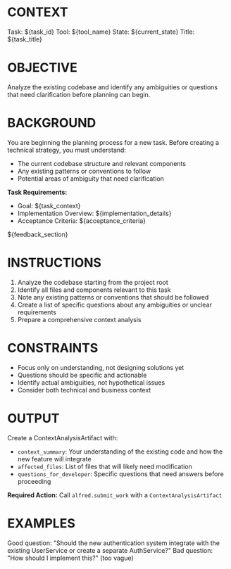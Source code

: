 # CONTEXT
Task: ${task_id}
Tool: ${tool_name}
State: ${current_state}
Title: ${task_title}

# OBJECTIVE
Analyze the existing codebase and identify any ambiguities or questions that need clarification before planning can begin.

# BACKGROUND
You are beginning the planning process for a new task. Before creating a technical strategy, you must understand:
- The current codebase structure and relevant components
- Any existing patterns or conventions to follow
- Potential areas of ambiguity that need clarification

**Task Requirements:**
- Goal: ${task_context}
- Implementation Overview: ${implementation_details}
- Acceptance Criteria:
${acceptance_criteria}

${feedback_section}

# INSTRUCTIONS
1. Analyze the codebase starting from the project root
2. Identify all files and components relevant to this task
3. Note any existing patterns or conventions that should be followed
4. Create a list of specific questions about any ambiguities or unclear requirements
5. Prepare a comprehensive context analysis

# CONSTRAINTS
- Focus only on understanding, not designing solutions yet
- Questions should be specific and actionable
- Identify actual ambiguities, not hypothetical issues
- Consider both technical and business context

# OUTPUT
Create a ContextAnalysisArtifact with:
- `context_summary`: Your understanding of the existing code and how the new feature will integrate
- `affected_files`: List of files that will likely need modification
- `questions_for_developer`: Specific questions that need answers before proceeding

**Required Action:** Call `alfred.submit_work` with a `ContextAnalysisArtifact`

# EXAMPLES
Good question: "Should the new authentication system integrate with the existing UserService or create a separate AuthService?"
Bad question: "How should I implement this?" (too vague)
